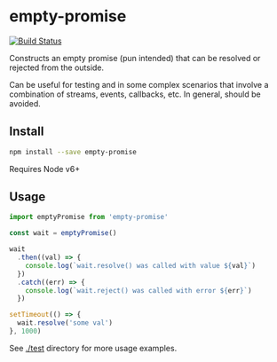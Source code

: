 # empty-promise

[![Build Status](https://travis-ci.org/blockai/empty-promise.svg?branch=master)](https://travis-ci.org/blockai/empty-promise)

Constructs an empty promise (pun intended) that can be resolved or
rejected from the outside.

Can be useful for testing and in some complex scenarios that involve a
combination of streams, events, callbacks, etc. In general, should be
avoided.

## Install

```bash
npm install --save empty-promise
```

Requires Node v6+

## Usage

```javascript
import emptyPromise from 'empty-promise'

const wait = emptyPromise()

wait
  .then((val) => {
    console.log(`wait.resolve() was called with value ${val}`)
  })
  .catch((err) => {
    console.log(`wait.reject() was called with error ${err}`)
  })

setTimeout(() => {
  wait.resolve('some val')
}, 1000)
```

See [./test](./test) directory for more usage examples.